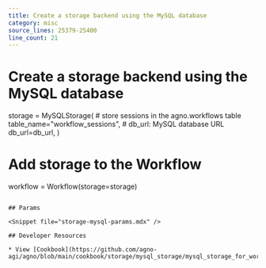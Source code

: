 ```yaml
---
title: Create a storage backend using the MySQL database
category: misc
source_lines: 25379-25400
line_count: 21
---
```


# Create a storage backend using the MySQL database
storage = MySQLStorage(
    # store sessions in the agno.workflows table
    table_name="workflow_sessions",
    # db_url: MySQL database URL
    db_url=db_url,
)

  # Add storage to the Workflow
workflow = Workflow(storage=storage)
```

## Params

<Snippet file="storage-mysql-params.mdx" />

## Developer Resources

* View [Cookbook](https://github.com/agno-agi/agno/blob/main/cookbook/storage/mysql_storage/mysql_storage_for_workflow.py)


